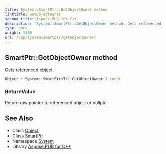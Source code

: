 ```yaml
---
title: System::SmartPtr::GetObjectOwner method
linktitle: GetObjectOwner
second_title: Aspose.PUB for C++
description: 'System::SmartPtr::GetObjectOwner method. Gets referenced object in C++.'
type: docs
weight: 1300
url: /cpp/system/smartptr/getobjectowner/
---
```

## SmartPtr::GetObjectOwner method


Gets referenced object.

```cpp
Object * System::SmartPtr<T>::GetObjectOwner() const
```


### ReturnValue

Return raw pointer to referenced object or nullptr.

## See Also

* Class [Object](../../object/)
* Class [SmartPtr](../)
* Namespace [System](../../)
* Library [Aspose.PUB for C++](../../../)
